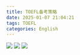 ```yaml
---
title: TOEFL备考策略
date: 2025-01-07 21:04:21
tags: TOEFL
categories: English
---
```

<!-- toc -->


<img src="https://gitee.com/dwd1201/image/raw/master/202501072056988.png"/>

<img src="https://gitee.com/dwd1201/image/raw/master/202501072218449.png"/>

<img src="https://gitee.com/dwd1201/image/raw/master/202501082142572.png"/>